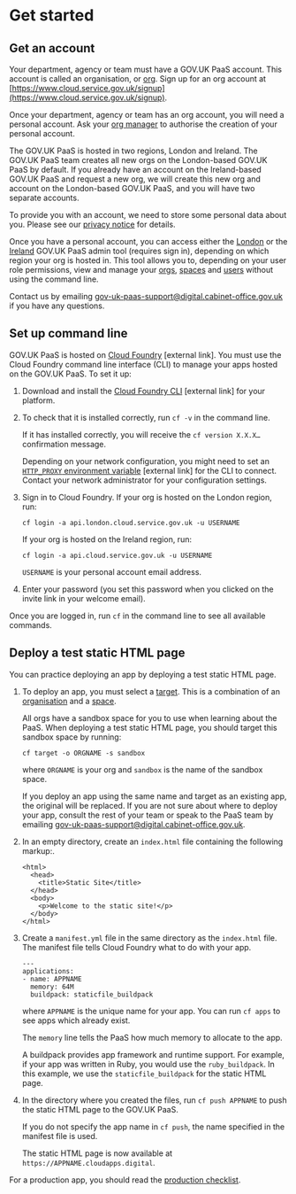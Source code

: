 # Get started

## Get an account

Your department, agency or team must have a GOV.UK PaaS account. This account is called an organisation, or [org](orgs_spaces_users.html#organisations). Sign up for an org account at [https://www.cloud.service.gov.uk/signup](https://www.cloud.service.gov.uk/signup).

Once your department, agency or team has an org account, you will need a personal account. Ask your [org manager](orgs_spaces_users.html#org-manager) to authorise the creation of your personal account.

The GOV.UK PaaS is hosted in two regions, London and Ireland. The GOV.UK PaaS team creates all new orgs on the London-based GOV.UK PaaS by default. If you already have an account on the Ireland-based GOV.UK PaaS and request a new org, we will create this new org and account on the London-based GOV.UK PaaS, and you will have two separate accounts.

To provide you with an account, we need to store some personal data about you. Please see our [privacy notice](https://www.cloud.service.gov.uk/privacy-notice) for details.

Once you have a personal account, you can access either the [London](https://admin.london.cloud.service.gov.uk/) or the [Ireland](https://admin.cloud.service.gov.uk/) GOV.UK PaaS admin tool (requires sign in), depending on which region your org is hosted in. This tool allows you to, depending on your user role permissions, view and manage your [orgs](orgs_spaces_users.html#organisations), [spaces](orgs_spaces_users.html#spaces) and [users](orgs_spaces_users.html#users-and-user-roles) without using the command line.

Contact us by emailing [gov-uk-paas-support@digital.cabinet-office.gov.uk](mailto:gov-uk-paas-support@digital.cabinet-office.gov.uk) if you have any questions.

## Set up command line

GOV.UK PaaS is hosted on [Cloud Foundry](https://www.cloudfoundry.org/) [external link]. You must use the Cloud Foundry command line interface (CLI) to manage your apps hosted on the GOV.UK PaaS. To set it up:

1. Download and install the [Cloud Foundry CLI](https://github.com/cloudfoundry/cli#downloads) [external link] for your platform.

2. To check that it is installed correctly, run `cf -v` in the command line.

    If it has installed correctly, you will receive the `cf version X.X.X…` confirmation message.

    Depending on your network configuration, you might need to set an [`HTTP_PROXY` environment variable](https://docs.cloudfoundry.org/cf-cli/http-proxy.html) [external link] for the CLI to connect. Contact your network administrator for your configuration settings.

3. Sign in to Cloud Foundry. If your org is hosted on the London region, run:

    ```
    cf login -a api.london.cloud.service.gov.uk -u USERNAME
    ```

    If your org is hosted on the Ireland region, run:

    ```
    cf login -a api.cloud.service.gov.uk -u USERNAME
    ```

    `USERNAME` is your personal account email address.

4. Enter your password (you set this password when you clicked on the invite link in your welcome email).

Once you are logged in, run `cf` in the command line to see all available commands.

## Deploy a test static HTML page

You can practice deploying an app by deploying a test static HTML page.

1. To deploy an app, you must select a [target](deploying_apps.html#set-a-target). This is a combination of an [organisation](orgs_spaces_users.html#organisations) and a [space](orgs_spaces_users.html#spaces).

    All orgs have a sandbox space for you to use when learning about the PaaS. When deploying a test static HTML page, you should target this sandbox space by running:

    ```
    cf target -o ORGNAME -s sandbox
    ```

    where `ORGNAME` is your org and `sandbox` is the name of the sandbox space.

    If you deploy an app using the same name and target as an existing app, the original will be replaced. If you are not sure about where to deploy your app, consult the rest of your team or speak to the PaaS team by emailing [gov-uk-paas-support@digital.cabinet-office.gov.uk](mailto:gov-uk-paas-support@digital.cabinet-office.gov.uk).

2. In an empty directory, create an `index.html` file containing the following markup:.

    ```
    <html>
      <head>
        <title>Static Site</title>
      </head>
      <body>
        <p>Welcome to the static site!</p>
      </body>
    </html>
    ```

3. Create a `manifest.yml` file in the same directory as the `index.html` file. The manifest file tells Cloud Foundry what to do with your app.

    ```
    ---
    applications:
    - name: APPNAME
      memory: 64M
      buildpack: staticfile_buildpack
    ```

    where `APPNAME` is the unique name for your app. You can run `cf apps` to see apps which already exist.

    The `memory` line tells the PaaS how much memory to allocate to the app.

    A buildpack provides app framework and runtime support. For example, if your app was written in Ruby, you would use the `ruby_buildpack`. In this example, we use the `staticfile_buildpack` for the static HTML page.

4. In the directory where you created the files, run `cf push APPNAME` to push the static HTML page to the GOV.UK PaaS.

    If you do not specify the app name in `cf push`, the name specified in the manifest file is used.

    The static HTML page is now available at `https://APPNAME.cloudapps.digital`.

For a production app, you should read the [production checklist](deploying_apps.html#production-checklist).
